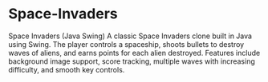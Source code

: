 # Space-Invaders
Space Invaders (Java Swing) A classic Space Invaders clone built in Java using Swing. The player controls a spaceship, shoots bullets to destroy waves of aliens, and earns points for each alien destroyed. Features include background image support, score tracking, multiple waves with increasing difficulty, and smooth key controls.
